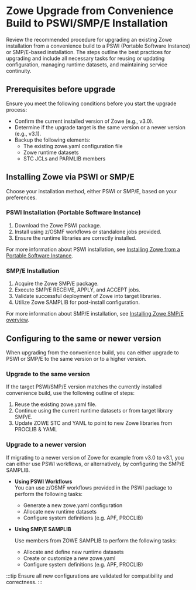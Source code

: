 # Zowe Upgrade from Convenience Build to PSWI/SMP/E Installation

Review the recommended procedure for upgrading an existing Zowe installation from a convenience build to a PSWI (Portable Software Instance) or SMP/E-based installation. The steps outline the best practices for upgrading and include all necessary tasks for reusing or updating configuration, managing runtime datasets, and maintaining service continuity.

## Prerequisites before upgrade

Ensure you meet the following conditions before you start the upgrade process:

* Confirm the current installed version of Zowe (e.g., v3.0).
* Determine if the upgrade target is the same version or a newer version (e.g., v3.1).
* Backup the following elements:
    * The existing zowe.yaml configuration file
    * Zowe runtime datasets
    * STC JCLs and PARMLIB members

## Installing Zowe via PSWI or SMP/E

Choose your installation method, either PSWI or SMP/E, based on your preferences.

### PSWI Installation (Portable Software Instance)

1. Download the Zowe PSWI package.
2. Install using z/OSMF workflows or standalone jobs provided.
3. Ensure the runtime libraries are correctly installed.

For more information about PSWI installation, see [Installing Zowe from a Portable Software Instance](../user-guide/install-zowe-pswi.md).

### SMP/E Installation

1. Acquire the Zowe SMP/E package.
2. Execute SMP/E RECEIVE, APPLY, and ACCEPT jobs.
3. Validate successful deployment of Zowe into target libraries.
4. Utilize Zowe SAMPLIB for post-install configuration.

For more information about SMP/E installation, see [Installing Zowe SMP/E overview](../user-guide/install-zowe-smpe-overview.md).

## Configuring to the same or newer version

When upgrading from the convenience build, you can either upgrade to PSWI or SMP/E to the same version or to a higher version.

### Upgrade to the same version

If the target PSWI/SMP/E version matches the currently installed convenience build, use the following outline of steps:

1. Reuse the existing zowe.yaml file.
2. Continue using the current runtime datasets or from target library SMP/E.
3. Update ZOWE STC and YAML to point to new Zowe libraries from PROCLIB & YAML

### Upgrade to a newer version

If migrating to a newer version of Zowe for example from v3.0 to v3.1, you can either use PSWI workflows, or alternatively, by configuring the SMP/E SAMPLIB.

* **Using PSWI Workflows**  
  You can use z/OSMF workflows provided in the PSWI package to perform the following tasks:
  * Generate a new zowe.yaml configuration
  * Allocate new runtime datasets
  * Configure system definitions (e.g. APF, PROCLIB)

* **Using SMP/E SAMPLIB**
  
  Use members from ZOWE SAMPLIB to perform the following tasks:
  * Allocate and define new runtime datasets
  * Create or customize a new zowe.yaml
  * Configure system definitions (e.g. APF, PROCLIB)

:::tip
Ensure all new configurations are validated for compatibility and correctness.
:::



